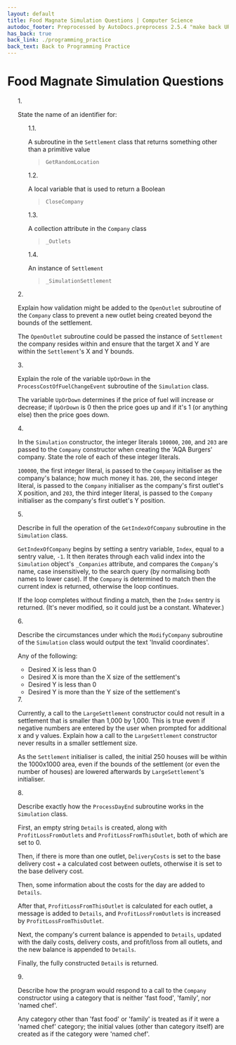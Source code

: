 ```yaml
---
layout: default
title: Food Magnate Simulation Questions | Computer Science
autodoc_footer: Preprocessed by AutoDocs.preprocess 2.5.4 "make back URLs relative" ⓒ Starwort, 2020
has_back: true
back_link: ./programming_practice
back_text: Back to Programming Practice
---
```


<style>
ol {
  counter-reset: item;
}
ol>li {
  display: block;
}
ol>li:before {
  content: counters(item, ".") ". ";
  counter-increment: item;
}
</style>

# Food Magnate Simulation Questions

1. State the name of an identifier for:
    1. A subroutine in the `Settlement` class that returns something other than a primitive value

        > `GetRandomLocation`
    2. A local variable that is used to return a Boolean

        > `CloseCompany`
    3. A collection attribute in the `Company` class

        > `_Outlets`
    4. An instance of `Settlement`

        > `_SimulationSettlement`
2. Explain how validation might be added to the `OpenOutlet` subroutine of the `Company` class to prevent a new outlet being created beyond the bounds of the settlement.

    The `OpenOutlet` subroutine could be passed the instance of `Settlement` the company resides within and ensure that the target X and Y are within the `Settlement`'s X and Y bounds.
3. Explain the role of the variable `UpOrDown` in the `ProcessCostOfFuelChangeEvent` subroutine of the `Simulation` class.

    The variable `UpOrDown` determines if the price of fuel will increase or decrease; if `UpOrDown` is 0 then the price goes up and if it's 1 (or anything else) then the price goes down.
4. In the `Simulation` constructor, the integer literals `100000`, `200`, and `203` are passed to the `Company` constructor when creating the 'AQA Burgers' company. State the role of each of these integer literals.

    `100000`, the first integer literal, is passed to the `Company` initialiser as the company's balance; how much money it has. `200`, the second integer literal, is passed to the `Company` initialiser as the company's first outlet's X position, and `203`, the third integer literal, is passed to the `Company` initialiser as the company's first outlet's Y position.
5. Describe in full the operation of the `GetIndexOfCompany` subroutine in the `Simulation` class.

    `GetIndexOfCompany` begins by setting a sentry variable, `Index`, equal to a sentry value, `-1`. It then iterates through each valid index into the `Simulation` object's `_Companies` attribute, and compares the `Company`'s name, case insensitively, to the search query (by normalising both names to lower case). If the `Company` is determined to match then the current index is returned, otherwise the loop continues.

    If the loop completes without finding a match, then the `Index` sentry is returned. (It's never modified, so it could just be a constant. Whatever.)
6. Describe the circumstances under which the `ModifyCompany` subroutine of the `Simulation` class would output the text 'Invalid coordinates'.

    Any of the following:

    - Desired X is less than 0
    - Desired X is more than the X size of the settlement's
    - Desired Y is less than 0
    - Desired Y is more than the Y size of the settlement's
7. Currently, a call to the `LargeSettlement` constructor could not result in a settlement that is smaller than 1,000 by 1,000. This is true even if negative numbers are entered by the user when prompted for additional x and y values. Explain how a call to the `LargeSettlement` constructor never results in a smaller settlement size.

    As the `Settlement` initialiser is called, the initial 250 houses will be within the 1000x1000 area, even if the bounds of the settlement (or even the number of houses) are lowered afterwards by `LargeSettlement`'s initialiser.
8. Describe exactly how the `ProcessDayEnd` subroutine works in the `Simulation` class.

    First, an empty string `Details` is created, along with `ProfitLossFromOutlets` and `ProfitLossFromThisOutlet`, both of which are set to 0.

    Then, if there is more than one outlet, `DeliveryCosts` is set to the base delivery cost + a calculated cost between outlets, otherwise it is set to the base delivery cost.

    Then, some information about the costs for the day are added to `Details`.

    After that, `ProfitLossFromThisOutlet` is calculated for each outlet, a message is added to `Details`, and `ProfitLossFromOutlets` is increased by `ProfitLossFromThisOutlet`.

    Next, the company's current balance is appended to `Details`, updated with the daily costs, delivery costs, and profit/loss from all outlets, and the new balance is appended to `Details`.

    Finally, the fully constructed `Details` is returned.
9. Describe how the program would respond to a call to the `Company` constructor using a category that is neither 'fast food', 'family', nor 'named chef'.

    Any category other than 'fast food' or 'family' is treated as if it were a 'named chef' category; the initial values (other than category itself) are created as if the category were 'named chef'.

